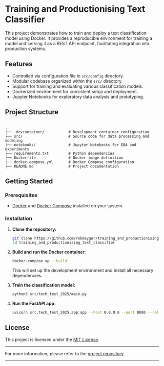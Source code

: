 # Training and Productionising Text Classifier

This project demonstrates how to train and deploy a text classification model using Docker. It provides a reproducible environment for training a model and serving it as a REST API endpoint, facilitating integration into production systems.

## Features

- Controlled via configuration file in `src/config` directory.
- Modular codebase organized within the `src/` directory.
- Support for training and evaluating various classification models.
- Dockerized environment for consistent setup and deployment.
- Jupyter Notebooks for exploratory data analysis and prototyping.

## Project Structure

```

.
├── .devcontainer/           # Development container configuration
├── src/                     # Source code for data processing and modeling
├── notebooks/               # Jupyter Notebooks for EDA and experiments
├── requirements.txt         # Python dependencies
├── Dockerfile               # Docker image definition
├── docker-compose.yml       # Docker Compose configuration
├── README.md                # Project documentation
```

## Getting Started

### Prerequisites

- [Docker](https://www.docker.com/) and [Docker Compose](https://docs.docker.com/compose/) installed on your system.

### Installation

1. **Clone the repository:**

   ```bash
   git clone https://github.com/robmayger/training_and_productionising_text_classifier.git
   cd training_and_productionising_text_classifier
   ```


2. **Build and run the Docker container:**

   ```bash
   docker-compose up --build
   ```


   This will set up the development environment and install all necessary dependencies.

3. **Train the classification model:**

   ```bash
   python3 src/tech_test_2025/main.py
   ```

4. **Run the FastAPI app:**

   ```bash
   uvicorn src.tech_test_2025.app:app --host 0.0.0.0 --port 8000 --reload
   ```

## License

This project is licensed under the [MIT License](LICENSE).

---

For more information, please refer to the [project repository](https://github.com/robmayger/ML-text-classification-project).

--- 
